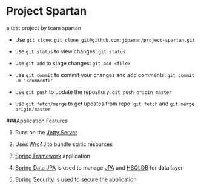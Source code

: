 # Project Spartan
a test project by team spartan

- Use `git clone`:
  `git clone git@github.com:jipaman/project-spartan.git`
  
- use `git status` to view changes:
  `git status`
  
- use `git add` to stage changes:
  `git add <file>`
  
- use `git commit` to commit your changes and add comments:
  `git commit -m '<comment>'`
  
- use `git push` to update the repository:
  `git push origin master`
  
- use `git fetch/merge` to get updates from repo:
  `git fetch` and
  `git merge origin/master`
  
  
###Application Features
1. Runs on the [Jetty Server](http://www.eclipse.org/jetty/)

2. Uses [Wro4J](http://wro4j.github.io/wro4j/) to bundle static resources

3. [Spring Framework](http://projects.spring.io/spring-framework/) application

4. [Spring Data JPA](http://projects.spring.io/spring-data-jpa/) is used to manage [JPA](https://docs.oracle.com/javaee/7/tutorial/persistence-intro.htm) and [HSQLDB](http://hsqldb.org/) for data layer

5. [Spring Security](http://projects.spring.io/spring-security/) is used to secure the application
 
